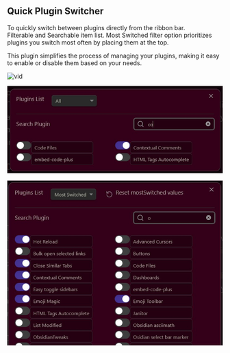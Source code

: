 ## Quick Plugin Switcher

To quickly switch between plugins directly from the ribbon bar.  
Filterable and Searchable item list. 
Most Switched filter option prioritizes plugins you switch most often by placing them at the top. 

This plugin simplifies the process of managing your plugins, making it easy to enable or disable them based on your needs.
  
![vid](GIFDemo.gif)
    
![search](search.jpg)

![filter&search](filter&search.jpg)

